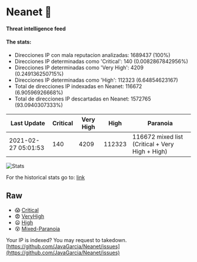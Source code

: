 # Neanet :hocho:
#### Threat intelligence feed
#### The stats:

- Direcciones IP con mala reputacion analizadas: 1689437 (100%)
- Direcciones IP determinadas como 'Critical':  140 (0.0082867842956%)
- Direcciones IP determinadas como 'Very High':  4209 (0.249136250715%)
- Direcciones IP determinadas como 'High':  112323 (6.64854623167)
- Total de direcciones IP indexadas en Neanet:  116672 (6.90596926668%)
- Total de direcciones IP descartadas en Neanet:  1572765 (93.0940307333%)

| Last Update | Critical | Very High | High | Paranoia |
| --- | --- | --- | --- | --- |
| 2021-02-27 05:01:53 | 140 | 4209 | 112323 | 116672 mixed list (Critical + Very High + High)|

![Stats](https://docs.google.com/spreadsheets/d/e/2PACX-1vSnaNMIXVabIpDJjufMlzH7poXnshF3mgd8Is1g9ytUEzVsP5my4Trn8f-xkoLLQ38xpL3HtmUexLo6/pubchart?oid=501124687&format=image)

For the historical stats go to: [link](/stats.csv)
## Raw
- :scream: [Critical](https://raw.githubusercontent.com/JavaGarcia/Neanet/master/blacklists/neanet_critical.txt)
- :fearful: [VeryHigh](https://raw.githubusercontent.com/JavaGarcia/Neanet/master/blacklists/neanet_veryHigh.txtt)
- :frowning: [High](https://raw.githubusercontent.com/JavaGarcia/Neanet/master/blacklists/neanet_high.txt)
- :dizzy_face: [Mixed-Paranoia](https://raw.githubusercontent.com/JavaGarcia/Neanet/master/blacklists/neanet_all.txt)


Your IP is indexed? You may request to takedown. [https://github.com/JavaGarcia/Neanet/issues](https://github.com/JavaGarcia/Neanet/issues)













































































































































































































































































































































































































































































































































































































































































































































































































































































































































































































































































































































































































































































































































































































































































































































































































































































































































































































































































































































































































































































































































































































































































































































































































































































































































































































































































































































































































































































































































































































































































































































































































































































































































































































































































































































































































































































































































































































































































































































































































































































































































































































































































































































































































































































































































































































































































